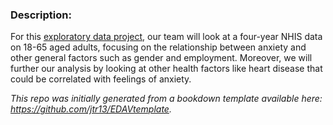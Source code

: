 ### Description:
For this [exploratory data project](edav-anxiety-analysis.github.io/NHIS-Anxiety-Analysis-in-Adults/), our team will look at a four-year NHIS data on 18-65 aged adults, focusing on the relationship between anxiety and other general factors such as gender and employment. Moreover, we will further our analysis by looking at other health factors like heart disease that could be correlated with feelings of anxiety.

*This repo was initially generated from a bookdown template available here: https://github.com/jtr13/EDAVtemplate.*	
